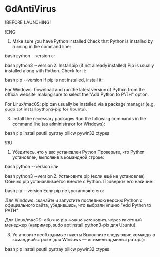 # GdAntiVirus
!BEFORE LAUNCHING!


!ENG
1. Make sure you have Python installed
Check that Python is installed by running in the command line:

bash
python --version
or

bash
python3 --version
2. Install pip (if not already installed)
Pip is usually installed along with Python. Check for it:

bash
pip --version
If pip is not installed, install it:

For Windows: Download and run the latest version of Python from the official website, making sure to select the "Add Python to PATH" option.

For Linux/macOS: pip can usually be installed via a package manager (e.g. sudo apt install python3-pip for Ubuntu).

3. Install the necessary packages
Run the following commands in the command line (as administrator for Windows):

bash
pip install psutil pystray pillow pywin32 ctypes

!RU
1. Убедитесь, что у вас установлен Python
Проверьте, что Python установлен, выполнив в командной строке:

bash
python --version
или

bash
python3 --version
2. Установите pip (если ещё не установлен)
Обычно pip устанавливается вместе с Python. Проверьте его наличие:

bash
pip --version
Если pip нет, установите его:

Для Windows: скачайте и запустите последнюю версию Python с официального сайта, убедившись, что выбрали опцию "Add Python to PATH".

Для Linux/macOS: обычно pip можно установить через пакетный менеджер (например, sudo apt install python3-pip для Ubuntu).

3. Установите необходимые пакеты
Выполните следующие команды в командной строке (для Windows — от имени администратора):

bash
pip install psutil pystray pillow pywin32 ctypes

